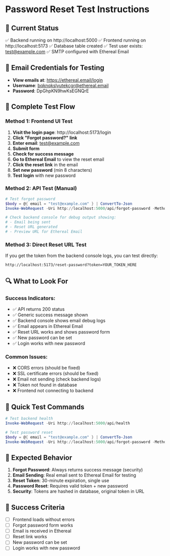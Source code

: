 # Password Reset Test Instructions

## 🔧 Current Status
✅ Backend running on http://localhost:5000
✅ Frontend running on http://localhost:5173
✅ Database table created
✅ Test user exists: test@example.com
✅ SMTP configured with Ethereal Email

## 📧 Email Credentials for Testing
- **View emails at**: https://ethereal.email/login
- **Username**: bqknqkslyutekcgr@ethereal.email
- **Password**: DpGhpKN9hwKsEGNQrE

## 🧪 Complete Test Flow

### Method 1: Frontend UI Test
1. **Visit the login page**: http://localhost:5173/login
2. **Click "Forgot password?" link**
3. **Enter email**: test@example.com
4. **Submit form**
5. **Check for success message**
6. **Go to Ethereal Email** to view the reset email
7. **Click the reset link** in the email
8. **Set new password** (min 8 characters)
9. **Test login** with new password

### Method 2: API Test (Manual)
```powershell
# Test forgot password
$body = @{ email = "test@example.com" } | ConvertTo-Json
Invoke-WebRequest -Uri http://localhost:5000/api/forgot-password -Method POST -Body $body -ContentType "application/json"

# Check backend console for debug output showing:
# - Email being sent
# - Reset URL generated
# - Preview URL for Ethereal Email
```

### Method 3: Direct Reset URL Test
If you get the token from the backend console logs, you can test directly:
```
http://localhost:5173/reset-password?token=YOUR_TOKEN_HERE
```

## 🔍 What to Look For

### Success Indicators:
- ✅ API returns 200 status
- ✅ Generic success message shown
- ✅ Backend console shows email debug logs
- ✅ Email appears in Ethereal Email
- ✅ Reset URL works and shows password form
- ✅ New password can be set
- ✅ Login works with new password

### Common Issues:
- ❌ CORS errors (should be fixed)
- ❌ SSL certificate errors (should be fixed)
- ❌ Email not sending (check backend logs)
- ❌ Token not found in database
- ❌ Frontend not connecting to backend

## 🚀 Quick Test Commands
```powershell
# Test backend health
Invoke-WebRequest -Uri http://localhost:5000/api/health

# Test password reset
$body = @{ email = "test@example.com" } | ConvertTo-Json
Invoke-WebRequest -Uri http://localhost:5000/api/forgot-password -Method POST -Body $body -ContentType "application/json"
```

## 📝 Expected Behavior
1. **Forgot Password**: Always returns success message (security)
2. **Email Sending**: Real email sent to Ethereal Email for testing
3. **Reset Token**: 30-minute expiration, single use
4. **Password Reset**: Requires valid token + new password
5. **Security**: Tokens are hashed in database, original token in URL

## 🎯 Success Criteria
- [ ] Frontend loads without errors
- [ ] Forgot password form works
- [ ] Email is received in Ethereal
- [ ] Reset link works
- [ ] New password can be set
- [ ] Login works with new password
